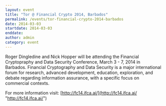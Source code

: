 ```yaml
---
layout: event
title: "Tor @ Financial Crypto 2014, Barbados"
permalink: /events/tor-financial-crypto-2014-barbados
date: 2014-03-03
startdate: 2014-03-03
enddate:
author: admin
category: event
---
```


Roger Dingledine and Nick Hopper will be attending the Financial Cryptopraphy and Data Security Conference, March 3 - 7, 2014 in Barbados. Financial Cryptography and Data Security is a major international forum for research, advanced development, education, exploration, and debate regarding information assurance, with a specific focus on commercial contexts.

For more information visit: [http://fc14.ifca.ai/](http://fc14.ifca.ai/ "http://fc14.ifca.ai/")


